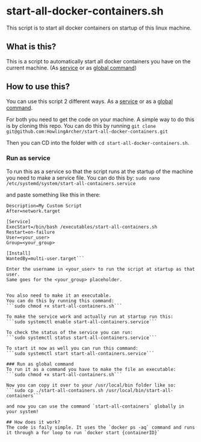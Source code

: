 # start-all-docker-containers.sh
This script is to start all docker containers on startup of this linux machine.

## What is this?
This is a script to automatically start all docker containers you have on the current machine. (As [service](#run-as-service) or as [global command](#run-as-global-command))

## How to use this?
You can use this script 2 different ways. As a [service](#run-as-service) or as a [global command](#run-as-global-command).

For both you need to get the code on your machine. A simple way to do this is by cloning this repo. You can do this by running `git clone git@github.com:HowlingArcher/start-all-docker-containers.git`

Then you can CD into the folder with `cd start-all-docker-containers.sh`.

### Run as service
To run this as a service so that the script runs at the startup of the machine you need to make a service file. You can do this by:
```sudo nano /etc/systemd/system/start-all-containers.service```

and paste something like this in there:
```[Unit]
Description=My Custom Script
After=network.target

[Service]
ExecStart=/bin/bash /executables/start-all-containers.sh
Restart=on-failure
User=<your_user>
Group=<your_group>

[Install]
WantedBy=multi-user.target```

Enter the username in <your_user> to run the script at startup as that user.
Same goes for the <your_group> placeholder.


You also need to make it an executable.
You can do this by running this command:
```sudo chmod +x start-all-containers.sh```

To make the service work and actually run at startup run this:
```sudo systemctl enable start-all-containers.service```

To check the status of the service you can run:
```sudo systemctl status start-all-containers.service```

To start it now as well you can run this command:
```sudo systemctl start start-all-containers.service```

### Run as global command
To run it as a command you have to make the file an executable:
```sudo chmod +x start-all-containers.sh```

Now you can copy it over to your /usr/local/bin folder like so:
```sudo cp ./start-all-containers.sh /usr/local/bin/start-all-containers```

and now you can use the command `start-all-containers` globally in your system!

## How does it work?
The code is faily simple. It uses the `docker ps -aq` command and runs it through a for loop to run `docker start {containerID}`

